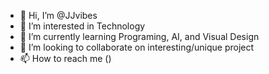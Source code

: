 - 👋 Hi, I’m @JJvibes
- 👀 I’m interested in Technology
- 🌱 I’m currently learning Programing, AI, and Visual Design
- 💞️ I’m looking to collaborate on interesting/unique project
- 📫 How to reach me ()

<!---
JJvibes/JJvibes is a ✨ special ✨ repository because its `README.md` (this file) appears on your GitHub profile.
You can click the Preview link to take a look at your changes.
--->
